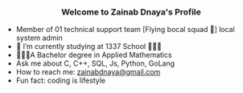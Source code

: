 
<!-- <h2>
  <img src="https://media.giphy.com/media/hvRJCLFzcasrR4ia7z/giphy.gif" width="15px"/>
  </h2> -->
  <h3 align="center"> Welcome to Zainab Dnaya's Profile  </h3>
<!--   <img  align="center" src="https://readme-typing-svg.herokuapp.com/?lines=First,%20solve%20the%20problem.;  Second+%20Then,%20write%20the%20code.&font=Fira%20Code&center=true&width=380&height=50" 
       style="max-width: 100%;"> -->


<!-- <img    width="80%" href="https://www.coolgenerator.com/Data/Textdesign/202204/0db79c425e935135deb51b995d2ba74a.png" style="max-width: 100%;"> -->
<!--
**zainabdnaya/zainabdnaya** is a ✨ _special_ ✨ repository because its `README.md` (this file) appears on your GitHub profile.-->

<!--## Here are some ideas to get you started:
 -->
<!--   ![](https://komarev.com/ghpzvc/?username=zainabdnaya) -->
- Member of 01 technical support team [Flying bocal squad 🛫] local system admin
- 🎯 I’m currently studying at 1337 School 👩🏻‍💻
-  👩🏻‍🏫A Bachelor degree in Applied Mathematics
- Ask me about C, C++, SQL, Js, Python, GoLang </br>
- How to reach me: zainabdnaya@gmail.com</br>
- Fun fact: coding is lifestyle</br>

